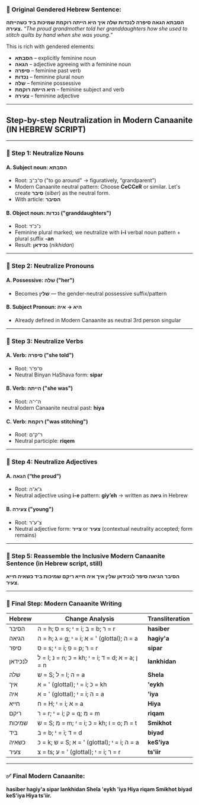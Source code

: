 ### 🔹 Original Gendered Hebrew Sentence:

**הסבתא הגאה סיפרה לנכדות שלה איך היא הייתה רוקמת שמיכות ביד כשהייתה צעירה.**
*“The proud grandmother told her granddaughters how she used to stitch quilts by hand when she was young.”*

This is rich with gendered elements:

* **הסבתא** – explicitly feminine noun
* **הגאה** – adjective agreeing with a feminine noun
* **סיפרה** – feminine past verb
* **נכדות** – feminine plural noun
* **שלה** – feminine possessive
* **היא הייתה רוקמת** – feminine subject and verb
* **צעירה** – feminine adjective

---

## Step-by-step Neutralization in Modern Canaanite (IN HEBREW SCRIPT)

---

### 🔸 Step 1: Neutralize Nouns

#### A. Subject noun: **הסבתא**

* Root: ס־ב־ב ("to go around" → figuratively, “grandparent”)
* Modern Canaanite neutral pattern: Choose **CeCCeR** or similar. Let's create **סיבר** (*siber*) as the neutral form.
* With article: **הסיבר**

#### B. Object noun: **נכדות** ("granddaughters")

* Root: נ־כ־ד
* Feminine plural marked; we neutralize with **i-i** verbal noun pattern + plural suffix **-an**
* Result: **נכידאן** (*nikhidan*)

---

### 🔸 Step 2: Neutralize Pronouns

#### A. Possessive: **שלה** ("her")

* Becomes **שלין** — the gender-neutral possessive suffix/pattern

#### B. Subject Pronoun: **היא** → **איה**

* Already defined in Modern Canaanite as neutral 3rd person singular

---

### 🔸 Step 3: Neutralize Verbs

#### A. Verb: **סיפרה** ("she told")

* Root: ס־פ־ר
* Neutral Binyan HaShava form: **sipar**

#### B. Verb: **הייתה** ("she was")

* Root: ה־י־ה
* Modern Canaanite neutral past: **hiya**

#### C. Verb: **רוקמת** ("was stitching")

* Root: ר־ק־ם
* Neutral participle: **riqem**

---

### 🔸 Step 4: Neutralize Adjectives

#### A. **הגאה** (“the proud”)

* Root: ג־א־ה
* Neutral adjective using **i-e** pattern: **giy’eh** → written as **גיאה** in Hebrew

#### B. **צעירה** ("young")

* Root: צ־ע־ר
* Neutral adjective form: **צייר** or **צעיר** (contextual neutrality accepted; form remains)

---

### 🔸 Step 5: Reassemble the Inclusive Modern Canaanite Sentence (in Hebrew script, still)

**הסיבר הגיאה סיפר לנכידאן שלין איך איה חייא ריקם שמיכות ביד כשאיה חייא צעיר.**

---

### 🔸 Final Step: Modern Canaanite Writing

| Hebrew  | Change Analysis                                  | Transliteration |
| ------- | ------------------------------------------------ | ----------------------------- |
| הסיבר   | ה = h; ס = s; י = i; ב = b; ר = r                | **hasiber**                   |
| הגיאה   | ה = h; ג = g; י = i; א = ' (glottal); ה = a      | **hagiy'a**                   |
| סיפר    | ס = s; י = i; פ = p; ר = r                       | **sipar**                     |
| לנכידאן | ל = l; נ = n; כ = kh; י = i; ד = d; א = a; ן = n | **lankhidan**                 |
| שלה     | ש = S; ל = l; ה = a                              | **Shela**                     |
| איך     | א = ' (glottal); י = i; כ = kh                   | **'eykh**                     |
| איה     | א = ' (glottal); י = i; ה = a                    | **'iya**                      |
| חייא    | ח = H; י = i; א = a                              | **Hiya**                      |
| ריקם    | ר = r; י = i; ק = q; מ = m                       | **riqam**                     |
| שמיכות  | ש = S; מ = m; י = i; כ = kh; ו = o; ת = t        | **Smikhot**                   |
| ביד     | ב = b; י = i; ד = d                              | **biyad**                     |
| כשאיה   | כ = k; ש = S; א = ' (glottal); י = i; ה = a      | **keS'iya**                   |
| צעיר    | צ = ts; ע = ' (glottal); י = i; ר = r            | **ts'iir**                    |

---

### ✅ Final Modern Canaanite:

**hasiber hagiy'a sipar lankhidan Shela 'eykh 'iya Hiya riqam Smikhot biyad keS'iya Hiya ts'iir.**

